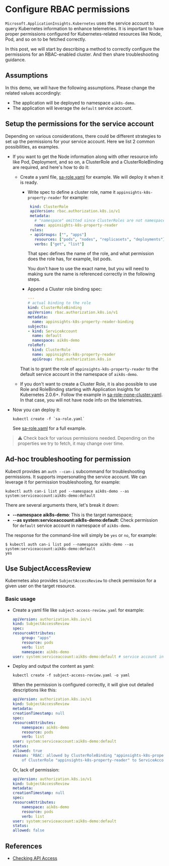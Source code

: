 # Configure RBAC permissions

`Microsoft.ApplicationInsights.Kubernetes` uses the service account to query Kubernetes information to enhance telemetries. It is important to have proper permissions configured for Kubernetes-related resources like Node, Pod, and so on to be fetched correctly.

In this post, we will start by describing a method to correctly configure the permissions for an RBAC-enabled cluster. And then share troubleshooting guidance.

## Assumptions

In this demo, we will have the following assumptions. Please change the related values accordingly:

* The application will be deployed to namespace `aik8s-demo`.
* The application will leverage the `default` service account.

## Setup the permissions for the service account

Depending on various considerations, there could be different strategies to set up the permissions for your service account. Here we list 2 common possibilities, as examples.

* If you want to get the Node information along with other resource info like Pod, Deployment, and so on, a ClusterRole and a ClusterRoleBinding are required, and here's how to do it:

  * Create a yaml file, [sa-role.yaml](./sa-role.yaml) for example. We will deploy it when it is ready.

      * Write spec to define a cluster role, name it `appinsights-k8s-property-reader` for example:
   
          ```yaml
           kind: ClusterRole
           apiVersion: rbac.authorization.k8s.io/v1
           metadata:
             # "namespace" omitted since ClusterRoles are not namespaced
             name: appinsights-k8s-property-reader
           rules:
           - apiGroups: ["", "apps"]
             resources: ["pods", "nodes", "replicasets", "deployments"]
             verbs: ["get", "list"]
          ```
          That spec defines the name of the role, and what permission does the role has, for example, list pods.

          You don't have to use the exact name, but you will need to making sure the name is referenced correctly in the following steps.

      * Append a Cluster role binding spec:

          ```yaml
          ---
          # actual binding to the role
          kind: ClusterRoleBinding
          apiVersion: rbac.authorization.k8s.io/v1
          metadata:
            name: appinsights-k8s-property-reader-binding
          subjects:
          - kind: ServiceAccount
            name: default
            namespace: aik8s-demo
          roleRef:
            kind: ClusterRole
            name: appinsights-k8s-property-reader
            apiGroup: rbac.authorization.k8s.io
          ```

      That is to grant the role of `appinsights-k8s-property-reader` to the default service account in the namespace of `aik8s-demo`.

  * If you don't want to create a Cluster Role, it is also possible to use Role and RoleBinding starting with Application Insights for Kubernetes 2.0.6+. Follow the example in [sa-role-none-cluster.yaml](./sa-role-none-cluster.yaml). In that case, you will not have node info on the telemetries.

* Now you can deploy it:

    ```shell
    kubectl create -f `sa-role.yaml`
    ```
    See [sa-role.yaml](sa-role.yaml) for a full example.

> :warning: Check back for various permissions needed. Depending on the properties we try to fetch, it may change over time.
## Ad-hoc troubleshooting for permission

Kubectl provides an `auth --can-i` subcommand for troubleshooting permissions. It supports impersonating the service account. We can leverage it for permission troubleshooting, for example:

```shell
kubectl auth can-i list pod --namespace aik8s-demo --as system:serviceaccount:aik8s-demo:default
```

There are several arguments there, let's break it down:

* **--namespace aik8s-demo**: This is the target namespace;
* **--as system:serviceaccount:aik8s-demo:default**: Check permission for `default` service account in namespace of `aik8s-demo`.

The response for the command-line will simply be `yes` or `no`, for example:

```shell
$ kubectl auth can-i list pod --namespace aik8s-demo --as system:serviceaccount:aik8s-demo:default
yes
```

## Use SubjectAccessReview

Kubernetes also provides `SubjectAccessReview` to check permission for a given user on the target resource.

### Basic usage

* Create a yaml file like `subject-access-review.yaml` for example:

    ```yaml
    apiVersion: authorization.k8s.io/v1
    kind: SubjectAccessReview
    spec:
    resourceAttributes:
        group: "apps"
        resource: pods
        verb: list
        namespace: aik8s-demo
    user: system:serviceaccount:aik8s-demo:default # service account in default namespace and named default
    ```
* Deploy and output the content as yaml:

    ```shell
    kubectl create -f subject-access-review.yaml -o yaml
    ```
    When the permission is configured correctly, it will give out detailed descriptions like this:

    ```yaml
    apiVersion: authorization.k8s.io/v1
    kind: SubjectAccessReview
    metadata:
    creationTimestamp: null
    spec:
    resourceAttributes:
        namespace: aik8s-demo
        resource: pods
        verb: list
    user: system:serviceaccount:aik8s-demo:default
    status:
    allowed: true
    reason: 'RBAC: allowed by ClusterRoleBinding "appinsights-k8s-property-reader-binding"
        of ClusterRole "appinsights-k8s-property-reader" to ServiceAccount "aik8s-demo/default"'
    ```

    Or, lack of permission:
    
    ```yaml
    apiVersion: authorization.k8s.io/v1
    kind: SubjectAccessReview
    metadata:
    creationTimestamp: null
    spec:
    resourceAttributes:
        namespace: aik8s-demo
        resource: pods
        verb: list
    user: system:serviceaccount:aik8s-demo:default
    status:
    allowed: false
    ```

## References

* [Checking API Access](https://kubernetes.io/docs/reference/access-authn-authz/authorization/#checking-api-access)